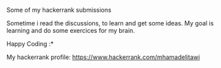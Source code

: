 Some of my hackerrank submissions


Sometime i read the discussions, to learn and get some ideas.
My goal is learning and do some exercices for my brain.

Happy Coding :*


My hackerrank profile: https://www.hackerrank.com/mhamadelitawi 
